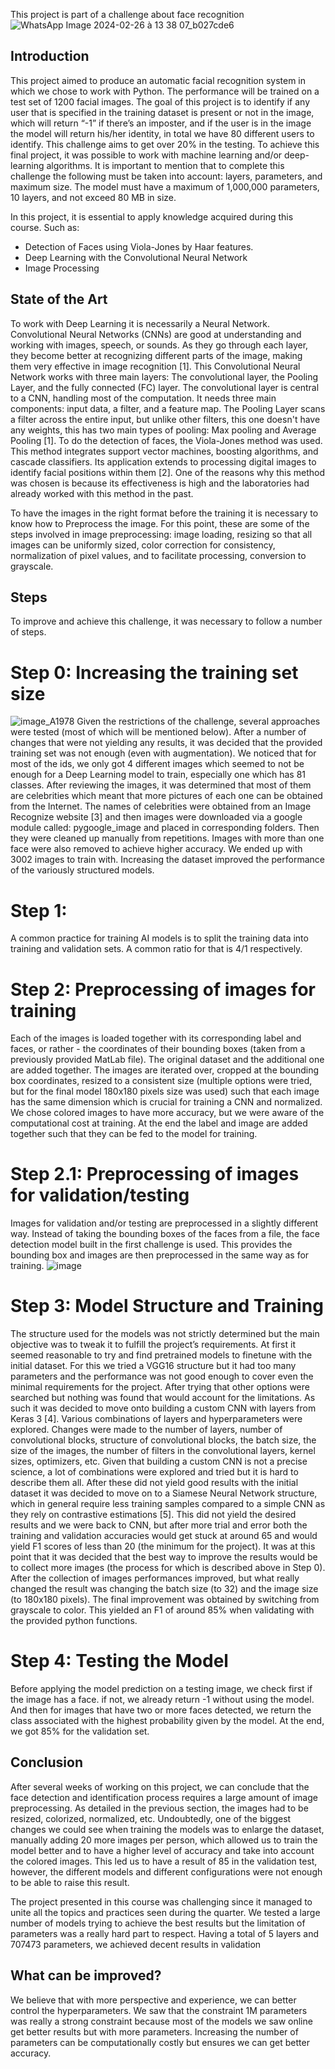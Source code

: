This project is part of a challenge about face recognition
![WhatsApp Image 2024-02-26 à 13 38 07_b027cde6](https://github.com/ghalys/Face_recognition_challenge/assets/127297865/a0585e44-75aa-43db-bcdc-8c7b236fff8b)


## Introduction
This project aimed to produce an automatic facial recognition system in which we chose to work with Python. The performance will be trained on a test set of 1200 facial images. The goal of this project is to identify if any user that is specified in the training dataset is present or not in the image, which will return “-1” if there’s an imposter, and if the user is in the image the model will return his/her identity, in total we have 80 different users to identify. This challenge aims to get over 20% in the testing.
To achieve this final project, it was possible to work with machine learning and/or deep-learning algorithms.
It is important to mention that to complete this challenge the following must be taken into account: layers, parameters, and maximum size. The model must have a maximum of 1,000,000 parameters, 10 layers, and not exceed 80 MB in size.

In this project, it is essential to apply knowledge acquired during this course. Such as: 
- Detection of Faces using Viola-Jones by Haar features.
- Deep Learning with the Convolutional Neural Network
- Image Processing

## State of the Art
To work with Deep Learning it is necessarily a Neural Network. Convolutional Neural Networks (CNNs) are good at understanding and working with images, speech, or sounds. As they go through each layer, they become better at recognizing different parts of the image, making them very effective in image recognition [1].
This Convolutional Neural Network works with three main layers: The convolutional layer, the Pooling Layer, and the fully connected (FC) layer. The convolutional layer is central to a CNN, handling most of the computation. It needs three main components: input data, a filter, and a feature map. The Pooling Layer scans a filter across the entire input, but unlike other filters, this one doesn't have any weights, this has two main types of pooling: Max pooling and Average Pooling [1].
To do the detection of faces, the Viola-Jones method was used. This method integrates support vector machines, boosting algorithms, and cascade classifiers. Its application extends to processing digital images to identify facial positions within them [2]. One of the reasons why this method was chosen is because its effectiveness is high and the laboratories had already worked with this method in the past.

To have the images in the right format before the training it is necessary to know how to Preprocess the image. For this point, these are some of the steps involved in image preprocessing: image loading, resizing so that all images can be uniformly sized, color correction for consistency, normalization of pixel values, and to facilitate processing, conversion to grayscale.

## Steps
To improve and achieve this challenge, it was necessary to follow a number of steps.
# Step 0: Increasing the training set size
![image_A1978](https://github.com/ghalys/Face_recognition_challenge/assets/127297865/58e39386-e3ad-4af2-9f23-2ff12729b6cf)
Given the restrictions of the challenge, several approaches were tested (most of which will be mentioned below). After a number of changes that were not yielding any results, it was  decided that the provided training set was not enough (even with augmentation). We noticed that for most of the ids, we only got 4 different images which seemed to not be enough for a Deep Learning model to train, especially one which has 81 classes. After reviewing the images, it was determined that most of them are celebrities which meant that more pictures of each one can be obtained from the Internet. The names of celebrities were obtained from an Image Recognize website [3] and then images were downloaded via a google module called: pygoogle_image and placed in corresponding folders. Then they were cleaned up manually from repetitions. Images with more than one face were also removed to achieve higher accuracy. We ended up with 3002 images to train with. Increasing the dataset improved the performance of the variously structured models.
# Step 1: 
A common practice for training AI models is to split the training data into training and validation sets. A common ratio for that is 4/1 respectively.
# Step 2: Preprocessing of images for training 
Each of the images is loaded together with its corresponding label and faces, or rather - the coordinates of their bounding boxes (taken from a previously provided MatLab file). The original dataset and the additional one are added together. The images are iterated over, cropped at the bounding box coordinates, resized to a consistent size (multiple options were tried, but for the final model 180x180 pixels size was used) such that each image has the same dimension which is crucial for training a CNN and normalized. We chose colored images to have more accuracy, but we were aware of the computational cost at training. At the end the label and image are added together such that they can be fed to the model for training.
# Step 2.1: Preprocessing of images for validation/testing 
Images for validation and/or testing are preprocessed in a slightly different way. Instead of taking the bounding boxes of the faces from a file, the face detection model built in the first challenge is used. This provides the bounding box and images are then preprocessed in the same way as for training.
![image](https://github.com/ghalys/Face_recognition_challenge/assets/127297865/7a024a3c-11fb-472e-9d49-6b7b34d15788)

# Step 3: Model Structure and Training 
The structure used for the models was not strictly determined but the main objective was to tweak it to fulfill the project’s requirements.  At first it seemed reasonable to try and find pretrained models to finetune with the initial dataset. For this we tried a VGG16 structure but it had too many parameters and the performance was not good enough to cover even the minimal requirements for the project. After trying that other options were searched but nothing was found that would account for the limitations. As such it was decided to move onto building a custom CNN with layers from Keras 3 [4]. Various combinations of layers and hyperparameters were explored. Changes were made to the number of layers, number of convolutional blocks, structure of convolutional blocks, the batch size, the size of the images, the number of filters in the convolutional layers, kernel sizes, optimizers, etc. Given that building a custom CNN is not a precise science, a lot of combinations were explored and tried but it is hard to describe them all. After these did not yield good results with the initial dataset it was decided to move on to a Siamese Neural Network structure, which in general require less training samples compared to a simple CNN as they rely on contrastive estimations [5]. This did not yield the desired results and we were back to CNN, but after more trial and error both the training and validation accuracies would get stuck at around 65 and would yield F1 scores of less than 20 (the minimum for the project). It was at this point that it was decided that the best way to improve the results would be to collect more images (the process for which is described above in Step 0). After the collection of images performances improved, but what really changed the result was changing the batch size (to 32) and the image size (to 180x180 pixels). The final improvement was obtained by switching from grayscale to color. This yielded an F1 of around 85% when validating with the provided python functions. 
# Step 4: Testing the Model
Before applying the model prediction on a testing image, we check first if the image has a face. if not, we already return -1 without using the model. And then for images that have two or more faces detected, we return the class associated with the highest probability given by the model. At the end, we got 85% for the validation set. 

## Conclusion
After several weeks of working on this project, we can conclude that the face detection and identification process requires a large amount of image preprocessing. As detailed in the previous section, the images had to be resized, colorized, normalized, etc.  Undoubtedly, one of the biggest changes we could see when training the models was to enlarge the dataset, manually adding 20 more images per person, which allowed us to train the model better and to have a higher level of accuracy and take into account the colored images. This led us to have a result of 85 in the validation test, however, the different models and different configurations were not enough to be able to raise this result. 



The project presented in this course was challenging since it managed to unite all the topics and practices seen during the quarter. We tested a large number of models trying to achieve the best results but the limitation of parameters was a really hard part to respect. Having a total of 5 layers and 707473 parameters, we achieved decent results in validation 

## What can be improved?
We believe that with more perspective and experience, we can better control the hyperparameters. We saw that the constraint 1M parameters was really a strong constraint because most of the models we saw online get better results but with more parameters. Increasing the number of parameters can be computationally costly but ensures we can get better accuracy.


